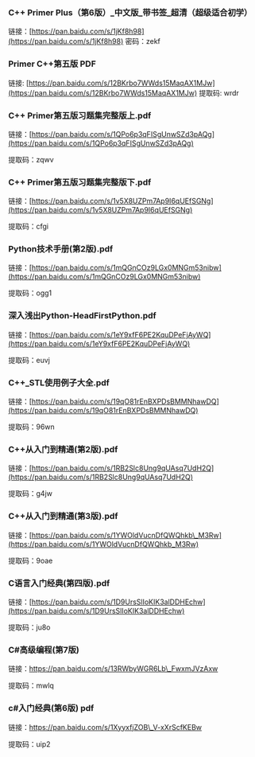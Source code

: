 ### C++ Primer Plus（第6版）\_中文版\_带书签\_超清（**超级适合初学**）

链接：[https://pan.baidu.com/s/1jKf8h98](https://pan.baidu.com/s/1jKf8h98) 密码：zekf

### Primer C++第五版 PDF

链接: [https://pan.baidu.com/s/12BKrbo7WWds15MaqAX1MJw](https://pan.baidu.com/s/12BKrbo7WWds15MaqAX1MJw) 提取码: wrdr

### C++ Primer第五版习题集完整版上.pdf

链接：[https://pan.baidu.com/s/1QPo6p3qFISgUnwSZd3pAQg](https://pan.baidu.com/s/1QPo6p3qFISgUnwSZd3pAQg)

提取码：zqwv

### C++ Primer第五版习题集完整版下.pdf

链接：[https://pan.baidu.com/s/1v5X8UZPm7Ap9I6qUEfSGNg](https://pan.baidu.com/s/1v5X8UZPm7Ap9I6qUEfSGNg)

提取码：cfgi

### Python技术手册\(第2版\).pdf

链接：[https://pan.baidu.com/s/1mQGnCOz9LGx0MNGm53nibw](https://pan.baidu.com/s/1mQGnCOz9LGx0MNGm53nibw)

提取码：ogg1

### 深入浅出Python-HeadFirstPython.pdf

链接：[https://pan.baidu.com/s/1eY9xfF6PE2KquDPeFjAyWQ](https://pan.baidu.com/s/1eY9xfF6PE2KquDPeFjAyWQ)

提取码：euvj

### C++\_STL使用例子大全.pdf

链接：[https://pan.baidu.com/s/19qO81rEnBXPDsBMMNhawDQ](https://pan.baidu.com/s/19qO81rEnBXPDsBMMNhawDQ)

提取码：96wn

### C++从入门到精通\(第2版\).pdf

链接：[https://pan.baidu.com/s/1RB2Slc8Ung9qUAsq7UdH2Q](https://pan.baidu.com/s/1RB2Slc8Ung9qUAsq7UdH2Q)

提取码：g4jw

### C++从入门到精通\(第3版\).pdf

链接：[https://pan.baidu.com/s/1YWOldVucnDfQWQhkb\_M3Rw](https://pan.baidu.com/s/1YWOldVucnDfQWQhkb_M3Rw)

提取码：9oae

### C语言入门经典\(第四版\).pdf

链接：[https://pan.baidu.com/s/1D9UrsSlIoKIK3alDDHEchw](https://pan.baidu.com/s/1D9UrsSlIoKIK3alDDHEchw)

提取码：ju8o

### C\#高级编程\(第7版\)

链接：https://pan.baidu.com/s/13RWbyWGR6Lb\_FwxmJVzAxw 

提取码：mwlq 

### c\#入门经典\(第6版\) pdf

链接：https://pan.baidu.com/s/1XyyxfjZOB\_V-xXrScfKEBw 

提取码：uip2 

